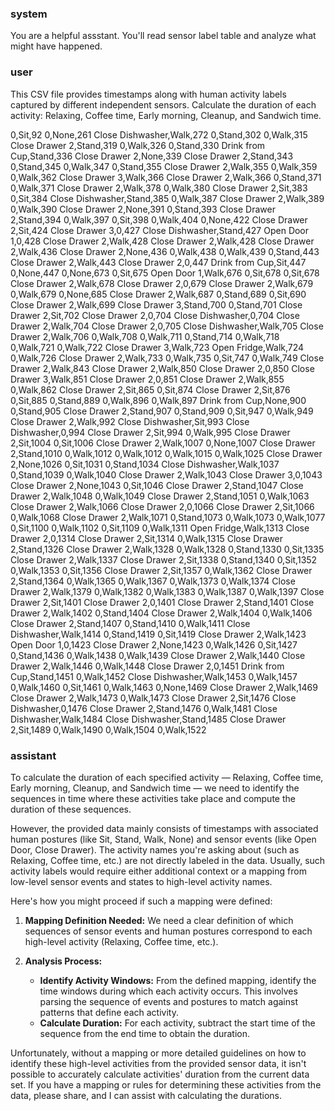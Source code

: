 ### system
You are a helpful assstant. You'll read sensor label table and analyze what might have happened.
### user

This CSV file provides timestamps along with human activity labels captured by different independent sensors.
Calculate the duration of each activity: Relaxing, Coffee time, Early morning, Cleanup, and Sandwich time.
    
0,Sit,92
0,None,261
Close Dishwasher,Walk,272
0,Stand,302
0,Walk,315
Close Drawer 2,Stand,319
0,Walk,326
0,Stand,330
Drink from Cup,Stand,336
Close Drawer 2,None,339
Close Drawer 2,Stand,343
0,Stand,345
0,Walk,347
0,Stand,355
Close Drawer 2,Walk,355
0,Walk,359
0,Walk,362
Close Drawer 3,Walk,366
Close Drawer 2,Walk,366
0,Stand,371
0,Walk,371
Close Drawer 2,Walk,378
0,Walk,380
Close Drawer 2,Sit,383
0,Sit,384
Close Dishwasher,Stand,385
0,Walk,387
Close Drawer 2,Walk,389
0,Walk,390
Close Drawer 2,None,391
0,Stand,393
Close Drawer 2,Stand,394
0,Walk,397
0,Sit,398
0,Walk,404
0,None,422
Close Drawer 2,Sit,424
Close Drawer 3,0,427
Close Dishwasher,Stand,427
Open Door 1,0,428
Close Drawer 2,Walk,428
Close Drawer 2,Walk,428
Close Drawer 2,Walk,436
Close Drawer 2,None,436
0,Walk,438
0,Walk,439
0,Stand,443
Close Drawer 2,Walk,443
Close Drawer 2,0,447
Drink from Cup,Sit,447
0,None,447
0,None,673
0,Sit,675
Open Door 1,Walk,676
0,Sit,678
0,Sit,678
Close Drawer 2,Walk,678
Close Drawer 2,0,679
Close Drawer 2,Walk,679
0,Walk,679
0,None,685
Close Drawer 2,Walk,687
0,Stand,689
0,Sit,690
Close Drawer 2,Walk,699
Close Drawer 3,Stand,700
0,Stand,701
Close Drawer 2,Sit,702
Close Drawer 2,0,704
Close Dishwasher,0,704
Close Drawer 2,Walk,704
Close Drawer 2,0,705
Close Dishwasher,Walk,705
Close Drawer 2,Walk,706
0,Walk,708
0,Walk,711
0,Stand,714
0,Walk,718
0,Walk,721
0,Walk,722
Close Drawer 3,Walk,723
Open Fridge,Walk,724
0,Walk,726
Close Drawer 2,Walk,733
0,Walk,735
0,Sit,747
0,Walk,749
Close Drawer 2,Walk,843
Close Drawer 2,Walk,850
Close Drawer 2,0,850
Close Drawer 3,Walk,851
Close Drawer 2,0,851
Close Drawer 2,Walk,855
0,Walk,862
Close Drawer 2,Sit,865
0,Sit,874
Close Drawer 2,Sit,876
0,Sit,885
0,Stand,889
0,Walk,896
0,Walk,897
Drink from Cup,None,900
0,Stand,905
Close Drawer 2,Stand,907
0,Stand,909
0,Sit,947
0,Walk,949
Close Drawer 2,Walk,992
Close Dishwasher,Sit,993
Close Dishwasher,0,994
Close Drawer 2,Sit,994
0,Walk,995
Close Drawer 2,Sit,1004
0,Sit,1006
Close Drawer 2,Walk,1007
0,None,1007
Close Drawer 2,Stand,1010
0,Walk,1012
0,Walk,1012
0,Walk,1015
0,Walk,1025
Close Drawer 2,None,1026
0,Sit,1031
0,Stand,1034
Close Dishwasher,Walk,1037
0,Stand,1039
0,Walk,1040
Close Drawer 2,Walk,1043
Close Drawer 3,0,1043
Close Drawer 2,None,1043
0,Sit,1046
Close Drawer 2,Stand,1047
Close Drawer 2,Walk,1048
0,Walk,1049
Close Drawer 2,Stand,1051
0,Walk,1063
Close Drawer 2,Walk,1066
Close Drawer 2,0,1066
Close Drawer 2,Sit,1066
0,Walk,1068
Close Drawer 2,Walk,1071
0,Stand,1073
0,Walk,1073
0,Walk,1077
0,Sit,1100
0,Walk,1102
0,Sit,1109
0,Walk,1311
Open Fridge,Walk,1313
Close Drawer 2,0,1314
Close Drawer 2,Sit,1314
0,Walk,1315
Close Drawer 2,Stand,1326
Close Drawer 2,Walk,1328
0,Walk,1328
0,Stand,1330
0,Sit,1335
Close Drawer 2,Walk,1337
Close Drawer 2,Sit,1338
0,Stand,1340
0,Sit,1352
0,Walk,1353
0,Sit,1356
Close Drawer 2,Sit,1357
0,Walk,1362
Close Drawer 2,Stand,1364
0,Walk,1365
0,Walk,1367
0,Walk,1373
0,Walk,1374
Close Drawer 2,Walk,1379
0,Walk,1382
0,Walk,1383
0,Walk,1387
0,Walk,1397
Close Drawer 2,Sit,1401
Close Drawer 2,0,1401
Close Drawer 2,Stand,1401
Close Drawer 2,Walk,1402
0,Stand,1404
Close Drawer 2,Walk,1404
0,Walk,1406
Close Drawer 2,Stand,1407
0,Stand,1410
0,Walk,1411
Close Dishwasher,Walk,1414
0,Stand,1419
0,Sit,1419
Close Drawer 2,Walk,1423
Open Door 1,0,1423
Close Drawer 2,None,1423
0,Walk,1426
0,Sit,1427
0,Stand,1436
0,Walk,1438
0,Walk,1439
Close Drawer 2,Walk,1440
Close Drawer 2,Walk,1446
0,Walk,1448
Close Drawer 2,0,1451
Drink from Cup,Stand,1451
0,Walk,1452
Close Dishwasher,Walk,1453
0,Walk,1457
0,Walk,1460
0,Sit,1461
0,Walk,1463
0,None,1469
Close Drawer 2,Walk,1469
Close Drawer 2,Walk,1473
0,Walk,1473
Close Drawer 2,Sit,1476
Close Dishwasher,0,1476
Close Drawer 2,Stand,1476
0,Walk,1481
Close Dishwasher,Walk,1484
Close Dishwasher,Stand,1485
Close Drawer 2,Sit,1489
0,Walk,1490
0,Walk,1504
0,Walk,1522

### assistant
To calculate the duration of each specified activity — Relaxing, Coffee time, Early morning, Cleanup, and Sandwich time — we need to identify the sequences in time where these activities take place and compute the duration of these sequences.

However, the provided data mainly consists of timestamps with associated human postures (like Sit, Stand, Walk, None) and sensor events (like Open Door, Close Drawer). The activity names you're asking about (such as Relaxing, Coffee time, etc.) are not directly labeled in the data. Usually, such activity labels would require either additional context or a mapping from low-level sensor events and states to high-level activity names.

Here's how you might proceed if such a mapping were defined:

1. **Mapping Definition Needed:** We need a clear definition of which sequences of sensor events and human postures correspond to each high-level activity (Relaxing, Coffee time, etc.).

2. **Analysis Process:**
   - **Identify Activity Windows:** From the defined mapping, identify the time windows during which each activity occurs. This involves parsing the sequence of events and postures to match against patterns that define each activity.
   - **Calculate Duration:** For each activity, subtract the start time of the sequence from the end time to obtain the duration.

Unfortunately, without a mapping or more detailed guidelines on how to identify these high-level activities from the provided sensor data, it isn't possible to accurately calculate activities' duration from the current data set. If you have a mapping or rules for determining these activities from the data, please share, and I can assist with calculating the durations.
